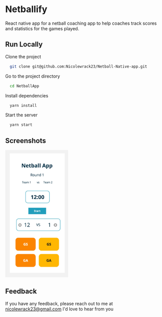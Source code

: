 # Netballify

React native app for a netball coaching app to help coaches track scores and statistics for the games played.

## Run Locally

Clone the project

```bash
  git clone git@github.com:Nicolewrack23/Netball-Native-app.git
```

Go to the project directory

```bash
  cd NetballApp
```

Install dependencies

```bash
  yarn install
```

Start the server

```bash
  yarn start
```

## Screenshots

<img src="./NetballApp/assets/Netball%20App.jpg" alt="drawing" width="200"/>

## Feedback

If you have any feedback, please reach out to me at nicolewrack23@gmail.com I'd love to hear from you
